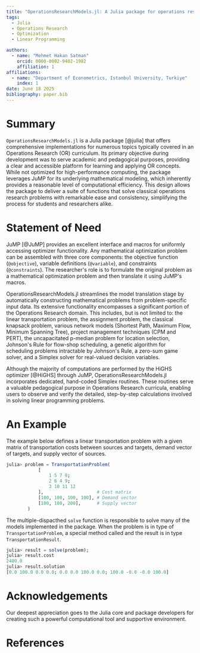 ```yaml
---
title: "OperationsResearchModels.jl: A Julia package for operations research models"
tags:
  - Julia
  - Operations Research
  - Optimization
  - Linear Programming

authors:
  - name: "Mehmet Hakan Satman"
    orcid: 0000-0002-9402-1982
    affiliation: 1
affiliations:
  - name: "Department of Econometrics, Istanbul University, Turkiye"
    index: 1
date: June 18 2025
bibliography: paper.bib
---
```



# Summary

`OperationsResearchModels.jl` is a Julia package [@julia] that offers comprehensive implementations for numerous topics typically covered in an Operations Research (OR) curriculum. Its primary objective during development was to serve academic and pedagogical purposes, providing a clear and accessible platform for learning and applying OR concepts. While not optimized for high-performance computing, the package leverages JuMP for its underlying mathematical modeling, which inherently provides a reasonable level of computational efficiency. This design allows the package to deliver a suite of functions that solve classical operations research problems with remarkable ease and consistency, simplifying the process for students and researchers alike.

# Statement of Need

JuMP [@JuMP] provides an excellent interface and macros for uniformly accessing optimizer functionality. Any mathematical optimization problem can be assembled with three core components: the objective function (`@objective`), variable definitions (`@variable`), and constraints (`@constraints`). The researcher's role is to formulate the original problem as a mathematical optimization problem and then translate it using JuMP's macros.

OperationsResearchModels.jl streamlines the model translation stage by automatically constructing mathematical problems from problem-specific input data. Its extensive functionality encompasses a significant portion of the Operations Research domain. This includes, but is not limited to: the linear transportation problem, the assignment problem, the classical knapsack problem, various network models (Shortest Path, Maximum Flow, Minimum Spanning Tree), project management techniques (CPM and PERT), the uncapacitated p-median problem for location selection, Johnson's Rule for flow-shop scheduling, a genetic algorithm for scheduling problems intractable by Johnson's Rule, a zero-sum game solver, and a Simplex solver for real-valued decision variables.

Although the majority of computations are performed by the HiGHS optimizer [@HiGHS] through JuMP, OperationsResearchModels.jl incorporates dedicated, hand-coded Simplex routines. These routines serve a valuable pedagogical purpose in Operations Research curricula, enabling users to observe and verify the detailed, step-by-step calculations involved in solving linear programming problems.

# An Example

The example below defines a linear transportation problem with a given matrix 
of transportation costs between sources and targets, demand vector of targets, and 
supply vector of sources. 

```Julia
julia> problem = TransportationProblem(
            [
                1 5 7 8;
                2 6 4 9;
                3 10 11 12
            ],                    # Cost matrix
            [100, 100, 100, 100], # Demand vector
            [100, 100, 200],      # Supply vector
        )
```

The multiple-dispacthed `solve` function is responsible to solve many of the models implemented in the package. When the problem is in type of `TransportationProblem`, a special method called and the result is in type `TransportationResult`.

```Julia
julia> result = solve(problem);
julia> result.cost
2400.0
julia> result.solution
[0.0 100.0 0.0 0.0; 0.0 0.0 100.0 0.0; 100.0 -0.0 -0.0 100.0]
```

# Acknowledgements

Our deepest appreciation goes to the Julia core and package developers for creating such a powerful computational tool and supportive environment.

# References
